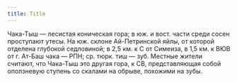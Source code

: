 ```yaml
---
title: Title
---
```


Чака-Тыш — лесистая коническая гора; в юж. и вост. части среди сосен проступают
утесы. На юж. склоне Ай-Петринской яйлы, от которой отделена глубокой
седловиной; в 2,5 км. к С от Симеиза, в 1,5 км. к ВЮВ от г. Ат-Баш чака — РПН;
ср. тюрк. тиш — зуб. Местные жители считают, что Чака-Тыш это другая гора, к СВ,
представляющая собой оползневую ступень со скалами на обрыве, похожими на зубы.
